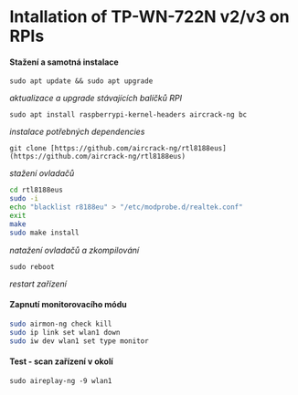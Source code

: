 # Intallation of TP-WN-722N v2/v3 on RPIs

#### Stažení a samotná instalace

`sudo apt update && sudo apt upgrade`

*aktualizace a upgrade stávajících balíčků RPI*



`sudo apt install raspberrypi-kernel-headers aircrack-ng bc`

*instalace potřebných dependencies*



`git clone [https://github.com/aircrack-ng/rtl8188eus](https://github.com/aircrack-ng/rtl8188eus)`

*stažení ovladačů*



```bash
cd rtl8188eus
sudo -i
echo "blacklist r8188eu" > "/etc/modprobe.d/realtek.conf"
exit
make
sudo make install
```

*natažení ovladačů a zkompilování*



`sudo reboot`

*restart zařízení*



#### Zapnutí monitorovacího módu

```bash
sudo airmon-ng check kill
sudo ip link set wlan1 down
sudo iw dev wlan1 set type monitor
```





#### Test - scan zařízení v okolí

`sudo aireplay-ng -9 wlan1`


